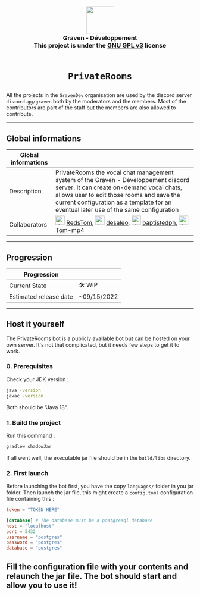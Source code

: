 <h3 align="center">
  <img src="https://avatars.githubusercontent.com/u/78621926?s=200&v=4" width="75"><br/>
  Graven - Développement<br/>
  This project is under the <a href="https://choosealicense.com/licenses/gpl-3.0/">GNU GPL v3</a> license<br/><br/>
</h3>

# <p align="center">`PrivateRooms`</p>

All the projects in the <code>GravenDev</code> organisation are used by the discord server <code>
discord.gg/graven</code> both by the moderators and the members.
Most of the contributors are part of the staff but the members are also allowed to contribute.
  
---
## Global informations

| Global informations |                                                                                                                                                                                                                                                                       |
|---------------------|-----------------------------------------------------------------------------------------------------------------------------------------------------------------------------------------------------------------------------------------------------------------------|
| Description         | PrivateRooms the vocal chat management system of the Graven - Développement discord server. It can create on-demand vocal chats, allows user to edit those rooms and save the current configuration as a template for an eventual later use of the same configuration |
| Collaborators       | <img src="https://avatars.githubusercontent.com/u/44524788?v=4" alt="drawing" width="25"/> [RedsTom](https://github.com/RedsTom), <img src="https://avatars.githubusercontent.com/u/43293180?v=4" alt="drawing" width="25"/> [desaleo](https://github.com/desaleao), <img src="https://avatars.githubusercontent.com/u/57500708?v=4" alt="drawing" width="25"/> [baptistedph](https://github.com/baptistedph), <img src="https://avatars.githubusercontent.com/u/42160606?v=4" alt="drawing" width="25"/> [Tom-mp4](https://github.com/Tom-mp4)      |

---

## Progression
| Progression            |             |
|------------------------|-------------|
| Current State          | 🛠️ WIP     |
| Estimated release date | ~09/15/2022 |

--- 
## Host it yourself
The PrivateRooms bot is a publicly available bot but can be hosted on your own server.
It's not that complicated, but it needs few steps to get it to work.

### 0. Prerequisites
Check your JDK version :
```bash
java -version
javac -version
```
Both should be "Java 18".

### 1. Build the project
Run this command : 
```bash
gradlew shadowJar
```
If all went well, the executable jar file should be in the `build/libs` directory.

### 2. First launch
Before launching the bot first, you have the copy `languages/` folder in you jar folder.
Then launch the jar file, this might create a `config.toml` configuration file containing this :
```toml
token = "TOKEN HERE"

[database] # The database must be a postgresql database
host = "localhost"
port = 5432
username = "postgres"
password = "postgres"
database = "postgres"
```
Fill the configuration file with your contents and relaunch the jar file. The bot should start and 
allow you to use it!
---
